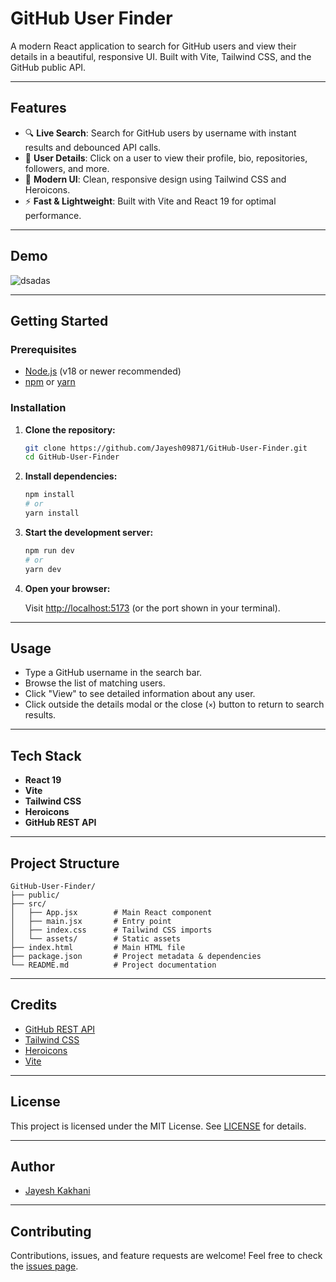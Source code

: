 # GitHub User Finder

A modern React application to search for GitHub users and view their details in a beautiful, responsive UI. Built with Vite, Tailwind CSS, and the GitHub public API.

---

## Features

- 🔍 **Live Search**: Search for GitHub users by username with instant results and debounced API calls.
- 👤 **User Details**: Click on a user to view their profile, bio, repositories, followers, and more.
- 🎨 **Modern UI**: Clean, responsive design using Tailwind CSS and Heroicons.
- ⚡ **Fast & Lightweight**: Built with Vite and React 19 for optimal performance.

---

## Demo

![dsadas](https://github.com/user-attachments/assets/8cf1221f-3061-45b4-aa9a-349993b39073)


---

## Getting Started

### Prerequisites

- [Node.js](https://nodejs.org/) (v18 or newer recommended)
- [npm](https://www.npmjs.com/) or [yarn](https://yarnpkg.com/)

### Installation

1. **Clone the repository:**

   ```bash
   git clone https://github.com/Jayesh09871/GitHub-User-Finder.git
   cd GitHub-User-Finder
   ```

2. **Install dependencies:**

   ```bash
   npm install
   # or
   yarn install
   ```

3. **Start the development server:**

   ```bash
   npm run dev
   # or
   yarn dev
   ```

4. **Open your browser:**

   Visit [http://localhost:5173](http://localhost:5173) (or the port shown in your terminal).

---

## Usage

- Type a GitHub username in the search bar.
- Browse the list of matching users.
- Click "View" to see detailed information about any user.
- Click outside the details modal or the close (`×`) button to return to search results.

---

## Tech Stack

- **React 19**
- **Vite**
- **Tailwind CSS**
- **Heroicons**
- **GitHub REST API**

---

## Project Structure

```
GitHub-User-Finder/
├── public/
├── src/
│   ├── App.jsx        # Main React component
│   ├── main.jsx       # Entry point
│   ├── index.css      # Tailwind CSS imports
│   └── assets/        # Static assets
├── index.html         # Main HTML file
├── package.json       # Project metadata & dependencies
└── README.md          # Project documentation
```

---

## Credits

- [GitHub REST API](https://docs.github.com/en/rest)
- [Tailwind CSS](https://tailwindcss.com/)
- [Heroicons](https://heroicons.com/)
- [Vite](https://vitejs.dev/)

---

## License

This project is licensed under the MIT License. See [LICENSE](LICENSE) for details.

---

## Author

- [Jayesh Kakhani](https://github.com/Jayesh09871)

---

## Contributing

Contributions, issues, and feature requests are welcome! Feel free to check the [issues page](https://github.com/Jayesh09871/GitHub-User-Finder/issues).
